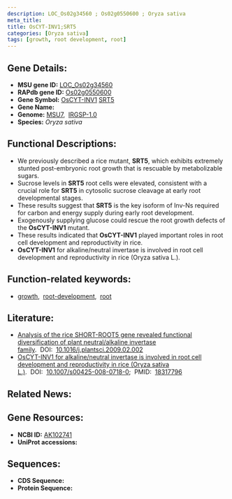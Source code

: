 ```yaml
---
description: LOC_Os02g34560 ; Os02g0550600 ; Oryza sativa
meta_title:
title: OsCYT-INV1;SRT5
categories: [Oryza sativa]
tags: [growth, root development, root]
---
```


## Gene Details:
- **MSU gene ID:** [LOC_Os02g34560](http://rice.uga.edu/cgi-bin/ORF_infopage.cgi?orf=LOC_Os02g34560)  
- **RAPdb gene ID:** [Os02g0550600](https://rapdb.dna.affrc.go.jp/locus/?name=Os02g0550600)  
- **Gene Symbol:** <u>OsCYT-INV1</u>&nbsp;<u>SRT5</u>
- **Gene Name:**
- **Genome:**  [MSU7](http://rice.uga.edu/),&nbsp;&nbsp;[IRGSP-1.0](https://rapdb.dna.affrc.go.jp/download/irgsp1.html)
- **Species:** *Oryza sativa*

## Functional Descriptions:
   - We previously described a rice mutant, **SRT5**, which exhibits extremely stunted post-embryonic root growth that is rescuable by metabolizable sugars.
   - Sucrose levels in **SRT5** root cells were elevated, consistent with a crucial role for **SRT5** in cytosolic sucrose cleavage at early root developmental stages.
   - These results suggest that **SRT5** is the key isoform of Inv-Ns required for carbon and energy supply during early root development.
   - Exogenously supplying glucose could rescue the root growth defects of the **OsCYT-INV1** mutant.
   - These results indicated that **OsCYT-INV1** played important roles in root cell development and reproductivity in rice.
   - **OsCYT-INV1** for alkaline/neutral invertase is involved in root cell development and reproductivity in rice (Oryza sativa L.).

## Function-related keywords:
   - [growth](/tags/growth/),&nbsp;&nbsp;[root-development](/tags/root-development/),&nbsp;&nbsp;[root](/tags/root/)

## Literature:
   - [Analysis of the rice SHORT-ROOT5 gene revealed functional diversification of plant neutral/alkaline invertase family](https://www.doi.org/10.1016/j.plantsci.2009.02.002).&nbsp;&nbsp;DOI:&nbsp;&nbsp;[10.1016/j.plantsci.2009.02.002](https://www.doi.org/10.1016/j.plantsci.2009.02.002)
   - [OsCYT-INV1 for alkaline/neutral invertase is involved in root cell development and reproductivity in rice (Oryza sativa L.)](https://www.doi.org/10.1007/s00425-008-0718-0).&nbsp;&nbsp;DOI:&nbsp;&nbsp;[10.1007/s00425-008-0718-0](https://www.doi.org/10.1007/s00425-008-0718-0);&nbsp;&nbsp;PMID:&nbsp;&nbsp;[18317796](https://pubmed.ncbi.nlm.nih.gov/18317796/)

## Related News:

## Gene Resources:
- **NCBI ID:**  [AK102741](http://www.ncbi.nlm.nih.gov/nuccore/AK102741)
- **UniProt accessions:** [](https://www.uniprot.org/uniprotkb//entry)

## Sequences:
- **CDS Sequence:**
- **Protein Sequence:**
